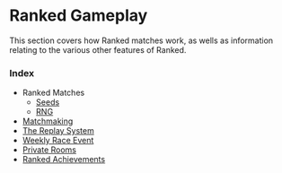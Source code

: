 # Ranked Gameplay
This section covers how Ranked matches work, as wells as information relating to the various other features of Ranked.

### Index
- Ranked Matches
  - [Seeds](./seed)
  - [RNG](./rng)
- [Matchmaking](./matchmaking)
- [The Replay System](./replay_system)
- [Weekly Race Event](./weekly_race)
- [Private Rooms](./private_rooms)
- [Ranked Achievements](./achievements)
